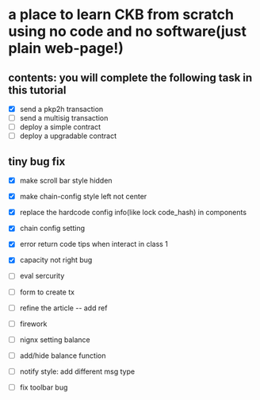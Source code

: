 # a place to learn CKB from scratch using no code and no software(just plain web-page!)

## contents: you will complete the following task in this tutorial

- [x] send a pkp2h transaction
- [ ] send a multisig transaction
- [ ] deploy a simple contract
- [ ] deploy a upgradable contract

## tiny bug fix

- [x] make scroll bar style hidden
- [x] make chain-config style left not center
- [x] replace the hardcode config info(like lock code_hash) in components
- [x] chain config setting
- [x] error return code tips when interact in class 1
- [x] capacity not right bug
- [ ] eval sercurity
- [ ] form to create tx
- [ ] refine the article -- add ref
- [ ] firework
- [ ] nignx setting balance


- [ ] add/hide balance function
- [ ] notify style: add different msg type
- [ ] fix toolbar bug
